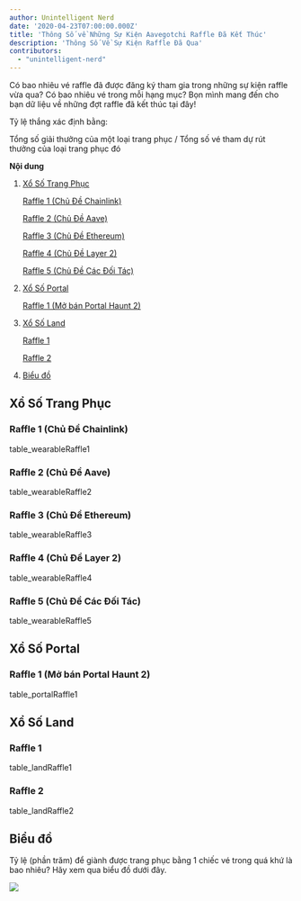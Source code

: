```yaml
---
author: Unintelligent Nerd
date: '2020-04-23T07:00:00.000Z'
title: 'Thông Số về Những Sự Kiện Aavegotchi Raffle Đã Kết Thúc'
description: 'Thông Số Về Sự Kiện Raffle Đã Qua'
contributors:
  - "unintelligent-nerd"
---
```


Có bao nhiêu vé raffle đã được đăng ký tham gia trong những sự kiện raffle vừa qua? Có bao nhiêu vé trong mỗi hạng mục? Bọn mình mang đến cho bạn dữ liệu về những đợt raffle đã kết thúc tại đây!

Tỷ lệ thắng xác định bằng:

Tổng số giải thưởng của một loại trang phục / Tổng số vé tham dự rút thưởng của loại trang phục đó

<div class="contentsBox">

**Nội dung**

<ol>
<li><a href=#wearable-raffles>Xổ Số Trang Phục</a></li>
<p><a href=#raffle-1--chainlink-theme->Raffle 1 (Chủ Đề Chainlink)</a></p>
<p><a href=#raffle-2--aave-theme->Raffle 2 (Chủ Đề Aave)</a></p>
<p><a href=#raffle-3--ethereum-theme->Raffle 3 (Chủ Đề Ethereum)</a></p>
<p><a href=#raffle-4--layer-2-theme->Raffle 4 (Chủ Đề Layer 2)</a></p>
<p><a href=#raffle-5--partnerships-theme->Raffle 5 (Chủ Đề Các Đối Tác)</a></p>
<li><a href=#portal-raffles>Xổ Số Portal</a></li>
<p><a href=#raffle-1--haunt-2-portal-drop->Raffle 1 (Mở bán Portal Haunt 2)</a></p>
<li><a href=#land-raffles>Xổ Số Land</a></li>
<p><a href=#raffle-1>Raffle 1</a></p>
<p><a href=#raffle-2>Raffle 2</a></p>
<li><a href=#chart>Biểu đồ</a></li>
</ol>

</div>

## Xổ Số Trang Phục

### Raffle 1 (Chủ Đề Chainlink)
table_wearableRaffle1

### Raffle 2 (Chủ Đề Aave)
table_wearableRaffle2

### Raffle 3 (Chủ Đề Ethereum)
table_wearableRaffle3

### Raffle 4 (Chủ Đề Layer 2)
table_wearableRaffle4

### Raffle 5 (Chủ Đề Các Đối Tác)
table_wearableRaffle5

## Xổ Số Portal

### Raffle 1 (Mở bán Portal Haunt 2)
table_portalRaffle1

## Xổ Số Land

### Raffle 1
table_landRaffle1

### Raffle 2
table_landRaffle2

## Biểu đồ

Tỷ lệ (phần trăm) để giành được trang phục bằng 1 chiếc vé trong quá khứ là bao nhiêu? Hãy xem qua biểu đồ dưới đây.

<img src="/raffles-stats/raffle-stats-chart.png" />